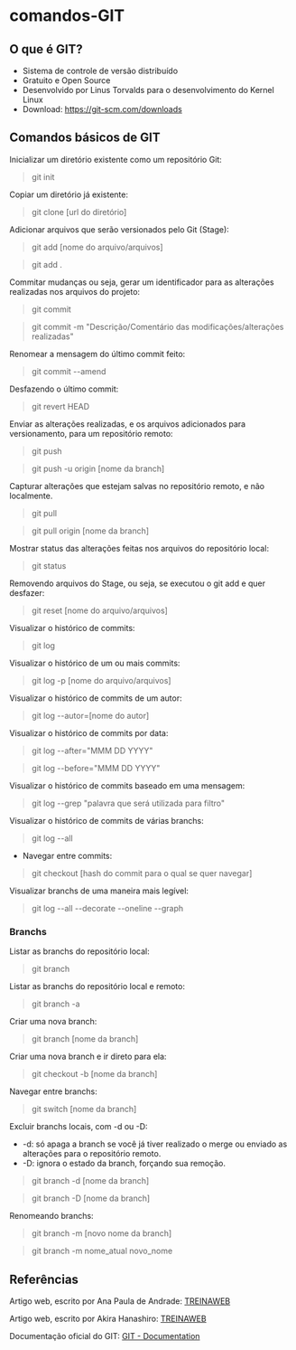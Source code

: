# comandos-GIT

## O que é GIT?

- Sistema de controle de versão distribuído
- Gratuito e Open Source
- Desenvolvido por Linus Torvalds para o desenvolvimento do Kernel Linux
- Download: https://git-scm.com/downloads

## Comandos básicos de GIT 

Inicializar um diretório existente como um repositório Git:
> git init

Copiar um diretório já existente:
> git clone [url do diretório]

Adicionar arquivos que serão versionados pelo Git (Stage):
> git add [nome do arquivo/arquivos]

> git add .

Commitar mudanças ou seja, gerar um identificador para as alterações realizadas nos arquivos do projeto:
> git commit

> git commit -m "Descrição/Comentário das modificações/alterações realizadas"

Renomear a mensagem do último commit feito:
> git commit --amend

Desfazendo o último commit:
> git revert HEAD

Enviar as alterações realizadas, e os arquivos adicionados para versionamento, para um repositório remoto:
> git push

> git push -u origin [nome da branch]

Capturar alterações que estejam salvas no repositório remoto, e não localmente.
> git pull

> git pull origin [nome da branch] 

Mostrar status das alterações feitas nos arquivos do repositório local:
> git status

Removendo arquivos do Stage, ou seja, se executou o git add e quer desfazer:
> git reset [nome do arquivo/arquivos]

Visualizar o histórico de commits:
> git log

Visualizar o histórico de um ou mais commits:
> git log -p [nome do arquivo/arquivos]

Visualizar o histórico de commits de um autor:
> git log --autor=[nome do autor]

Visualizar o histórico de commits por data:
> git log --after="MMM DD YYYY"

> git log --before="MMM DD YYYY"

Visualizar o histórico de commits baseado em uma mensagem:
> git log --grep "palavra que será utilizada para filtro"

Visualizar o histórico de commits de várias branchs:
> git log --all

- Navegar entre commits:
> git checkout [hash do commit para o qual se quer navegar]

Visualizar branchs de uma maneira mais legível:
> git log --all --decorate --oneline --graph

### Branchs

Listar as branchs do repositório local:
> git branch

Listar as branchs do repositório local e remoto:
> git branch -a

Criar uma nova branch:
> git branch [nome da branch]

Criar uma nova branch e ir direto para ela:
> git checkout -b [nome da branch]

Navegar entre branchs:
> git switch [nome da branch]

Excluir branchs locais, com -d ou -D:
- -d: só apaga a branch se você já tiver realizado o merge ou enviado as alterações para o repositório remoto.
- -D: ignora o estado da branch, forçando sua remoção.
> git branch -d [nome da branch]

> git branch -D [nome da branch]

Renomeando branchs:
> git branch -m [novo nome da branch]

> git branch -m nome_atual novo_nome



## Referências

Artigo web, escrito por Ana Paula de Andrade: [TREINAWEB](https://www.treinaweb.com.br/blog/primeiros-passos-com-o-git/)

Artigo web, escrito por Akira Hanashiro: [TREINAWEB](https://www.treinaweb.com.br/blog/comandos-do-git-que-voce-precisa-conhecer-parte-1)

Documentação oficial do GIT: [GIT - Documentation](https://git-scm.com/docs/git/pt_BR)
